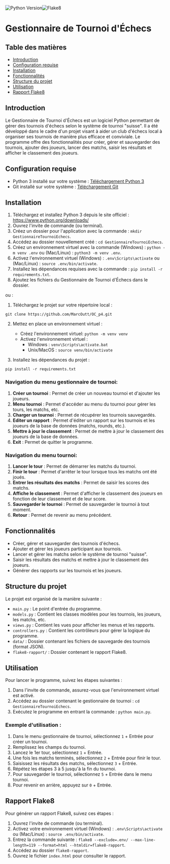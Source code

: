 ![Python Version](https://img.shields.io/badge/Python-3.7-blue.svg)![Flake8](https://img.shields.io/badge/Flake8-Passing-brightgreen.svg)
# Gestionnaire de Tournoi d'Échecs

## Table des matières

- [Introduction](#introduction)
- [Configuration requise](#configuration-requise)
- [Installation](#installation)
- [Fonctionnalités](#fonctionnalités)
- [Structure du projet](#structure-du-projet)
- [Utilisation](#utilisation)
- [Rapport Flake8](#rapport-flake8)

## Introduction

Le Gestionnaire de Tournoi d'Échecs est un logiciel Python permettant de gérer des tournois d'échecs selon le système de tournoi "suisse". Il a été développé dans le cadre d'un projet visant à aider un club d'échecs local à organiser ses tournois de manière plus efficace et conviviale. Le programme offre des fonctionnalités pour créer, gérer et sauvegarder des tournois, ajouter des joueurs, lancer des matchs, saisir les résultats et afficher le classement des joueurs.

## Configuration requise

* Python 3 installé sur votre système : [Téléchargement Python 3](https://www.python.org/downloads/)
* Git installé sur votre système : [Téléchargement Git](https://git-scm.com/book/fr/v2/D%C3%A9marrage-rapide-Installation-de-Git)

## Installation

1. Téléchargez et installez Python 3 depuis le site officiel : https://www.python.org/downloads/
2. Ouvrez l'invite de commande (ou terminal).
3. Créez un dossier pour l'application avec la commande : `mkdir GestionnaireTournoiEchecs`.
4. Accédez au dossier nouvellement créé : `cd GestionnaireTournoiEchecs`.
5. Créez un environnement virtuel avec la commande (Windows) : `python -m venv .env` ou (Mac/Linux) : `python3 -m venv .env`.
6. Activez l'environnement virtuel (Windows) : `.env\Scripts\activate` ou (Mac/Linux) : `source .env/bin/activate`.
7. Installez les dépendances requises avec la commande : `pip install -r requirements.txt`.
8. Ajoutez les fichiers du Gestionnaire de Tournoi d'Échecs dans le dossier.

ou :

1. Téléchargez le projet sur votre répertoire local : 
```
git clone https://github.com/MarcOutt/OC_p4.git
```

2. Mettez en place un environnement virtuel :
   * Créez l'environnement virtuel: `python -m venv venv`
   * Activez l'environnement virtuel :
       * Windows : `venv\Scripts\activate.bat`
       * Unix/MacOS : `source venv/bin/activate`

3. Installez les dépendances du projet :

```
pip install -r requirements.txt
```



### Navigation du menu gestionnaire de tournoi:

1. **Créer un tournoi** : Permet de créer un nouveau tournoi et d'ajouter les joueurs.
2. **Menu tournoi** : Permet d'accéder au menu du tournoi pour gérer les tours, les matchs, etc.
3. **Charger un tournoi** : Permet de récupérer les tournois sauvegardés.
4. **Editer un rapport** : Permet d'éditer un rapport sur les tournois et les joueurs de la base de données (matchs, rounds, etc.).
5. **Mettre à jour le classement** : Permet de mettre à jour le classement des joueurs de la base de données.
6. **Exit** : Permet de quitter le programme.

### Navigation du menu tournoi:

1. **Lancer le tour** : Permet de démarrer les matchs du tournoi.
2. **Finir le tour** : Permet d'arrêter le tour lorsque tous les matchs ont été joués.
3. **Entrer les résultats des matchs** : Permet de saisir les scores des matchs.
4. **Affiche le classement** : Permet d'afficher le classement des joueurs en fonction de leur classement et de leur score.
5. **Sauvegarder le tournoi** : Permet de sauvegarder le tournoi à tout moment.
0. **Retour** : Permet de revenir au menu précédent.

## Fonctionnalités

- Créer, gérer et sauvegarder des tournois d'échecs.
- Ajouter et gérer les joueurs participant aux tournois.
- Lancer et gérer les matchs selon le système de tournoi "suisse".
- Saisir les résultats des matchs et mettre à jour le classement des joueurs.
- Générer des rapports sur les tournois et les joueurs.

## Structure du projet

Le projet est organisé de la manière suivante :

- `main.py` : Le point d'entrée du programme.
- `models.py` : Contient les classes modèles pour les tournois, les joueurs, les matchs, etc.
- `views.py` : Contient les vues pour afficher les menus et les rapports.
- `controllers.py` : Contient les contrôleurs pour gérer la logique du programme.
- `data/` : Dossier contenant les fichiers de sauvegarde des tournois (format JSON).
- `flake8-rapport/` : Dossier contenant le rapport Flake8.
  
## Utilisation

Pour lancer le programme, suivez les étapes suivantes :

1. Dans l'invite de commande, assurez-vous que l'environnement virtuel est activé.
2. Accédez au dossier contenant le gestionnaire de tournoi : `cd GestionnaireTournoiEchecs`.
3. Exécutez le programme en entrant la commande : `python main.py`.

### Exemple d'utilisation :

1. Dans le menu gestionnaire de tournoi, sélectionnez `1` + Entrée pour créer un tournoi.
2. Remplissez les champs du tournoi.
3. Lancez le 1er tour, sélectionnez `1` + Entrée.
4. Une fois les matchs terminés, sélectionnez `2` + Entrée pour finir le tour.
5. Saisissez les résultats des matchs, sélectionnez `3` + Entrée.
6. Répétez les étapes 3 à 5 jusqu'à la fin du tournoi.
7. Pour sauvegarder le tournoi, sélectionnez `5` + Entrée dans le menu tournoi.
8. Pour revenir en arrière, appuyez sur `0` + Entrée.
   
## Rapport Flake8

Pour générer un rapport Flake8, suivez ces étapes :

1. Ouvrez l'invite de commande (ou terminal).
2. Activez votre environnement virtuel (Windows) : `.env\Scripts\activate` ou (Mac/Linux) : `source .env/bin/activate`.
3. Entrez la commande suivante : `flake8 --exclude=.env/ --max-line-length=119 --format=html --htmldir=flake8-rapport`.
4. Accédez au dossier `flake8-rapport`.
5. Ouvrez le fichier `index.html` pour consulter le rapport.


